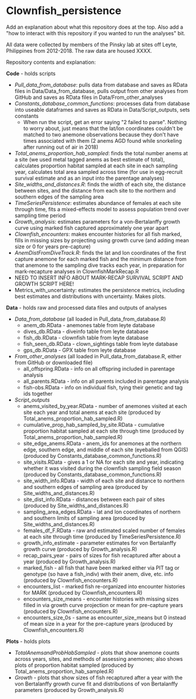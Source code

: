 # Clownfish_persistence

Add an explanation about what this repository does at the top. Also add a "how to interact with this repository if you wanted to run the analyses" bit.

All data were collected by members of the Pinsky lab at sites off Leyte, Philippines from 2012-2018. The raw data are housed XXXX. 

Repository contents and explanation:

**Code** - holds scripts
* *Pull_data_from_database*: pulls data from database and saves as RData files in Data/Data_from_database, pulls output from other analyses from GitHub and saves as RData files in Data/From_other_analyses
* *Constants_database_common_functions*: processes data from database into useable dataframes and saves as RData in Data/Script_outputs, sets constants
  * When run the script, get an error saying "2 failed to parse". Nothing to worry about, just means that the lat/lon coordinates couldn't be matched to two anemone observations because they don't have times associated with them (2 anems AGD found while snorkeling after running out of air in 2018)
* *Total_anems_proportion_hab_sampled*: finds the total number anems at a site (we used metal tagged anems as best estimate of total), calculates proportion habitat sampled at each site in each sampling year, calculates total area sampled across time (for use in egg-recruit survival estimate and as an input into the parentage analyses)
* *Site_widths_and_distances.R*: finds the width of each site, the distance between sites, and the distance from each site to the northern and southern edges of the sampling area
* *TimeSeriesPersistence*: estimates abundance of females at each site through time, fits a mixed-effects model to assess population trend over sampling time period
* *Growth_analysis*: estimates parameters for a von-Bertalanffy growth curve using marked fish captured approximately one year apart
* *Clownfish_encounters*: makes encounter histories for all fish marked, fills in missing sizes by projecting using growth curve (and adding mean size or 0 for years pre-capture)
* *AnemDistFromDiveTrack.R*: finds the lat and lon coordinates of the first capture anemone for each marked fish and the minimum distance from that anemone to the sampling dive tracks each year, in preparation for mark-recapture analyses in ClownfishMarkRecap.R
* NEED TO INSERT INFO ABOUT MARK-RECAP SURVIVAL SCRIPT AND GROWTH SCRIPT HERE!
* Metrics_with_uncertainty: estimates the persistence metrics, including best estimates and distributions with uncertainty. Makes plots.

**Data** - holds raw and processed data files and outputs of analyses
* *Data_from_database* (all loaded in Pull_data_from_database.R)
  * anem_db.RData - anemones table from leyte database
  * dives_db.RData - diveinfo table from leyte database
  * fish_db.RData - clownfish table from leyte database
  * fish_seen_db.RData - clown_sightings table from leyte database
  * gps_db.RData - GPX table from leyte database
* *From_other_analyses* (all loaded in Pull_data_from_database.R, either from GitHub or downloaded file)
  * all_offspring.RData - info on all offspring included in parentage analysis 
  * all_parents.RData - info on all parents included in parentage analysis 
  * fish-obs.RData - info on individual fish, tying their genetic and tag ids together 
* *Script_outputs*
  * anems_visited_by_year.RData - number of anemones visited at each site each year and total anems at each site (produced by Total_anems_proportion_hab_sampled.R)
  * cumulative_prop_hab_sampled_by_site.RData - cumulative proportion habitat sampled at each site through time (produced by Total_anems_proportion_hab_sampled.R)
  * site_edge_anems.RData - anem_ids for anemones at the northern edge, southern edge, and middle of each site (eyeballed from QGIS) (produced by Constants_database_common_functions.R)
  * site_visits.RData - gives a 1 or NA for each site and year, indicating whether it was visited during the clownfish sampling field season (produced by Constants_database_common_functions.R)
  * site_width_info.RData - width of each site and distance to northern and southern edges of sampling area (produced by Site_widths_and_distances.R)
  * site_dist_info.RData - distances between each pair of sites (produced by Site_widths_and_distances.R)
  * sampling_area_edges.RData - lat and lon coordinates of northern and southern limits of sampling area (produced by Site_widths_and_distances.R)
  * females_df_F.RData - raw and estimated scaled number of females at each site through time (produced by TimeSeriesPersistence.R)
  * growth_info_estimate - parameter estimates for von Bertalanffy growth curve (produced by Growth_analysis.R)
  * recap_pairs_year - pairs of sizes for fish recaptured after about a year (produced by Growth_analysis.R)
  * marked_fish - all fish that have been marked either via PIT tag or genotype (so have a fish_indiv) with their anem, dive, etc. info (produced by Clownfish_encounters.R)
  * encounters_list - marked fish re-organized into encounter histories for MARK (produced by Clownfish_encounters.R)
  * encounters_size_means - encounter histories with missing sizes filled in via growth curve projection or mean for pre-capture years (produced by Clownfish_encounters.R)
  * encounters_size_0s - same as encounter_size_means but 0 instead of mean size in a year for the pre-capture years (produced by Clownfish_encounters.R)

**Plots** - holds plots
* *TotalAnemsandProbHabSampled* - plots that show anemone counts across years, sites, and methods of assessing anemones; also shows plots of proportion habitat sampled (produced by Total_anems_proportion_hab_sampled.R)
* *Growth* - plots that show sizes of fish recaptured after a year with the von Bertalanffy growth curve fit and distributions of von Bertalanffy parameters (produced by Growth_analysis.R)


